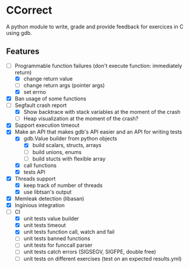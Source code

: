 # CCorrect

A python module to write, grade and provide feedback for exercices in C using gdb.

## Features

- [ ] Programmable function failures (don't execute function: immediately return)
    - [x] change return value
    - [ ] change return args (pointer args)
    - [x] set errno
- [x] Ban usage of some functions
- [ ] Segfault crash report
    - [x] Show backtrace with stack variables at the moment of the crash
    - [ ] Heap visualization at the moment of the crash?
- [x] Support execution timeout
- [x] Make an API that makes gdb's API easier and an API for writing tests
    - [x] gdb.Value builder from python objects
        - [x] build scalars, structs, arrays
        - [ ] build unions, enums
        - [ ] build stucts with flexible array
    - [x] call functions
    - [x] tests API
- [x] Threads support
    - [x] keep track of number of threads
    - [x] use libtsan's output
- [x] Memleak detection (libasan)
- [x] Inginious integration
- [ ] CI
    - [x] unit tests value builder
    - [x] unit tests timeout
    - [x] unit tests function call, watch and fail
    - [ ] unit tests banned functions
    - [ ] unit tests for funccall parser
    - [ ] unit tests catch errors (SIGSEGV, SIGFPE, double free)
    - [ ] unit tests on different exercises (test on an expected results.yml)

<!-- 
check all if malloc, SIGALRM setter etc in CCorrect internals dont fail, raise exception if they do

-> IMPORTANT: test segfaults, double free, floating point exception, etc feedback WITH AND WITHOUT libasan
              test timeout feedback
            TEST crash_log feedback on inginious (only if asan_log not present but crash_log is...)

-> CHECK if ccorrect is compatible with multithreading and programs that fork


-> LIMITATION?: when the inferior forks itself -> what to to in this case?

-> LIMITATION?: gdb.Value builder: flexible arrays at the end of a struct

-> LIMITATION?: parser of source files to find function calls is limited to C99 with some C11 features (but not all) -> maybe fixable by using clang's python api instead of pycparser

-> LIMITATION?: MUST be compiled with '-fno-builtin' (it works without this but can miss some functions: printf can be converted into puts by the compiler. Doing this prevents it)
    -> understand this better as it's not completely accurate
gcc sample.c other.c -g -fno-builtin -o sample


-> WARNING: there MUST be debug symbols available for libc, libasan, libtsan or more (depending on the tested program)


Compare why using libasan is better than valgrind:
valgrind integration (using valgrind's gdb server) to collect stats on memleaks, threads, open file descriptors, other memory stats
      -> https://valgrind.org/docs/manual/manual-core-adv.html
      -> https://indico.cern.ch/event/392796/contributions/1827927/attachments/1196707/1744649/vgdb.pdf
 -> if we monitor a function and compare start breakpoint and finish breakpoint mem leaks with (monitor leak_check) command, we can deduce if there was a memory leak
      inside this function (example application: student needs to code a function that manipulates a linked list, like removing elements, we can check
      that they have correctly freed the memory)
  -> OR maybe simpler: do it at the end and parse the complete oupput trace to check if our monitored function is in it
  -> Be careful of eventual libraries that may cause leakage that is not caused by the student -> find a way to detect this to not report this leak
-->
